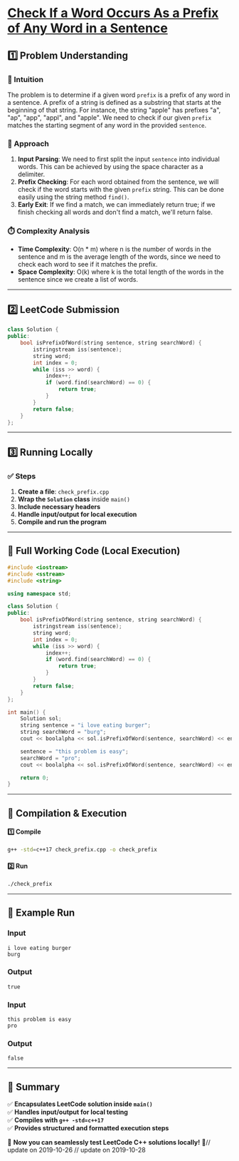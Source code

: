 # **[Check If a Word Occurs As a Prefix of Any Word in a Sentence](https://leetcode.com/problems/check-if-a-word-occurs-as-a-prefix-of-any-word-in-a-sentence/description/)**  

## **1️⃣ Problem Understanding**  
### **📌 Intuition**  
The problem is to determine if a given word `prefix` is a prefix of any word in a sentence. A prefix of a string is defined as a substring that starts at the beginning of that string. For instance, the string "apple" has prefixes "a", "ap", "app", "appl", and "apple". We need to check if our given `prefix` matches the starting segment of any word in the provided `sentence`.

### **🚀 Approach**  
1. **Input Parsing**: We need to first split the input `sentence` into individual words. This can be achieved by using the space character as a delimiter.
2. **Prefix Checking**: For each word obtained from the sentence, we will check if the word starts with the given `prefix` string. This can be done easily using the string method `find()`.
3. **Early Exit**: If we find a match, we can immediately return true; if we finish checking all words and don't find a match, we'll return false.

### **⏱️ Complexity Analysis**  
- **Time Complexity**: O(n * m) where n is the number of words in the sentence and m is the average length of the words, since we need to check each word to see if it matches the prefix.
- **Space Complexity**: O(k) where k is the total length of the words in the sentence since we create a list of words.

---  

## **2️⃣ LeetCode Submission**  
```cpp
class Solution {
public:
    bool isPrefixOfWord(string sentence, string searchWord) {
        istringstream iss(sentence);
        string word;
        int index = 0;
        while (iss >> word) {
            index++;
            if (word.find(searchWord) == 0) {
                return true;
            }
        }
        return false;
    }
};
```  

---  

## **3️⃣ Running Locally**  
### **✅ Steps**  
1. **Create a file**: `check_prefix.cpp`  
2. **Wrap the `Solution` class** inside `main()`  
3. **Include necessary headers**  
4. **Handle input/output for local execution**  
5. **Compile and run the program**  

---  

## **📝 Full Working Code (Local Execution)**  
```cpp
#include <iostream>
#include <sstream>
#include <string>

using namespace std;

class Solution {
public:
    bool isPrefixOfWord(string sentence, string searchWord) {
        istringstream iss(sentence);
        string word;
        int index = 0;
        while (iss >> word) {
            index++;
            if (word.find(searchWord) == 0) {
                return true;
            }
        }
        return false;
    }
};

int main() {
    Solution sol;
    string sentence = "i love eating burger";
    string searchWord = "burg";
    cout << boolalpha << sol.isPrefixOfWord(sentence, searchWord) << endl; // Output: true

    sentence = "this problem is easy";
    searchWord = "pro";
    cout << boolalpha << sol.isPrefixOfWord(sentence, searchWord) << endl; // Output: false

    return 0;
}  
```  

---  

## **🔧 Compilation & Execution**  
#### **1️⃣ Compile**  
```bash
g++ -std=c++17 check_prefix.cpp -o check_prefix
```  

#### **2️⃣ Run**  
```bash
./check_prefix
```  

---  

## **🎯 Example Run**  
### **Input**  
```
i love eating burger
burg
```  
### **Output**  
```
true
```  

### **Input**  
```
this problem is easy
pro
```  
### **Output**  
```
false
```  

---  

## **📌 Summary**  
✅ **Encapsulates LeetCode solution inside `main()`**  
✅ **Handles input/output for local testing**  
✅ **Compiles with `g++ -std=c++17`**  
✅ **Provides structured and formatted execution steps**  

🚀 **Now you can seamlessly test LeetCode C++ solutions locally!** 🚀// update on 2019-10-26
// update on 2019-10-28
